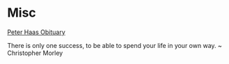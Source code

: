 # Misc

[Peter Haas Obituary](https://www.legacy.com/obituaries/shreveporttimes/obituary.aspx?n=peter-fred-haas&pid=190643464)

 There is only one success, to be able to spend your life in your own way. ~ Christopher Morley